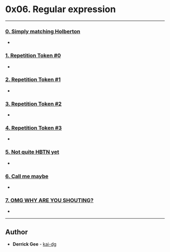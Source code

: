 # 0x06. Regular expression


---

### [0. Simply matching Holberton](./0-simply_match_holberton.rb)
* 


### [1. Repetition Token #0](./1-repetition_token_0.rb)
* 


### [2. Repetition Token #1](./2-repetition_token_1.rb)
* 


### [3. Repetition Token #2](./3-repetition_token_2.rb)
* 


### [4. Repetition Token #3](./4-repetition_token_3.rb)
* 


### [5. Not quite HBTN yet](./5-beginning_and_end.rb)
* 


### [6. Call me maybe](./6-phone_number.rb)
* 


### [7. OMG WHY ARE YOU SHOUTING?](./7-OMG_WHY_ARE_YOU_SHOUTING.rb)
* 

---

## Author
* **Derrick Gee** - [kai-dg](https://github.com/kai-dg)
